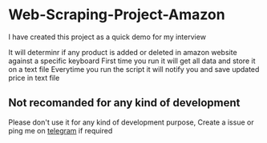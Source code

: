 # Web-Scraping-Project-Amazon

I have created this project as a quick demo for my interview

It will determinr if any product is added or deleted in amazon website against a specific keyboard
First time you run it will get all data and store it on a text file
Everytime you run the script it will notify you and save updated price in text file

## **Not recomanded for any kind of development**

Please don't use it for any kind of development purpose, Create a issue or ping me on [telegram](https://t.me/jrudransh) if required
